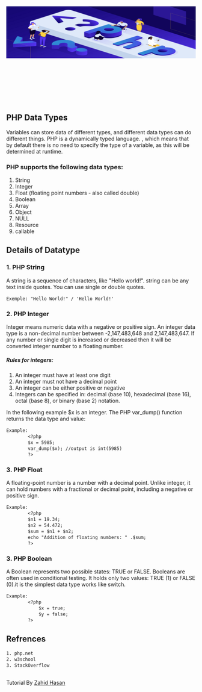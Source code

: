 <p align="center" style="font-size:40px; font-weight:bold;">
    <br/>
    <br/>
    <a href="#" target="_blank">
        <img src="../logo.png">
    </a>
    <br/> 
    <br/> 
</p>
<br/>

## PHP Data Types

Variables can store data of different types, and different data types can do different things. PHP is a dynamically typed language. , which means that by default there is no need to specify the type of a variable, as this will be determined at runtime.

### PHP supports the following data types:

1. String
2. Integer
3. Float (floating point numbers - also called double)
4. Boolean
5. Array
6. Object
7. NULL
8. Resource
9. callable

## Details of Datatype

### 1. PHP String
A string is a sequence of characters, like "Hello world!". string can be any text inside quotes. You can use single or double quotes.

    Exemple: "Hello World!" / 'Hello World!'

### 2. PHP Integer
Integer means numeric data with a negative or positive sign. An integer data type is a non-decimal number between -2,147,483,648 and 2,147,483,647. If any number or single digit is increased or decreased then it will be converted  integer number to a floating number.

##### Rules for integers:

1. An integer must have at least one digit
2. An integer must not have a decimal point
3. An integer can be either positive or negative
4. Integers can be specified in: decimal (base 10), hexadecimal (base 16), octal (base 8), or binary (base 2) notation.

In the following example $x is an integer. The PHP var_dump() function returns the data type and value: 

    Example:
            <?php
            $x = 5985;
            var_dump($x); //output is int(5985)
            ?>

### 3. PHP Float
A floating-point number is a number with a decimal point. Unlike integer, it can hold numbers with a fractional or decimal point, including a negative or positive sign.

    Example:
            <?php   
            $n1 = 19.34;  
            $n2 = 54.472;  
            $sum = $n1 + $n2;  
            echo "Addition of floating numbers: " .$sum;  
            ?> 

### 3. PHP Boolean
A Boolean represents two possible states: TRUE or FALSE. Booleans are often used in conditional testing. It holds only two values: TRUE (1) or FALSE (0).it is the simplest data type works like switch. 

    Example:
            <?php   
                $x = true;
                $y = false; 
            ?>
## Refrences 
    1. php.net
    2. w3school
    3. StackOverflow 

##
Tutorial By [Zahid Hasan](https://github.com/ZahidHasan71)